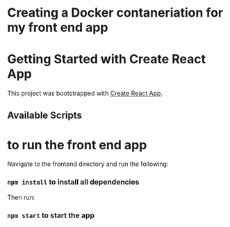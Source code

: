 # Creating a Docker contaneriation for my front end app

# Getting Started with Create React App

This project was bootstrapped with [Create React App](https://github.com/facebook/create-react-app).

## Available Scripts

# to run the front end app
Navigate to the frontend directory and run the following:

### `npm install` to install all dependencies

Then run:

### `npm start` to start the app